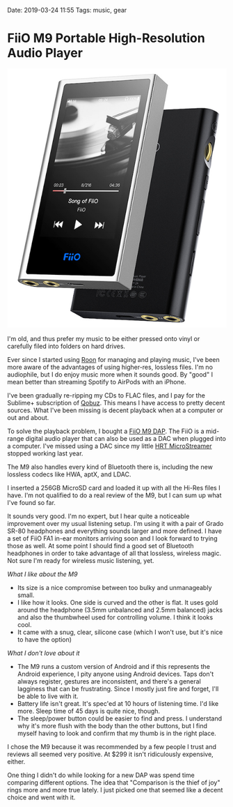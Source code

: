 Date: 2019-03-24 11:55
Tags: music, gear

# FiiO M9 Portable High-Resolution Audio Player

![](/_img/2019/2019-03-24-fiiom9.jpg)

I'm old, and thus prefer my music to be either pressed onto vinyl or carefully filed into folders on hard drives.

Ever since I started using [Roon](https://rudimentarylathe.org/#Roon) for managing and playing music, I've been more aware of the advantages of using higher-res, lossless files. I'm no audiophile, but I do enjoy music more when it sounds good. By "good" I mean better than streaming Spotify to AirPods with an iPhone.

I've been gradually re-ripping my CDs to FLAC files, and I pay for the Sublime+ subscription of [Qobuz](http://qobuz.com). This means I have access to pretty decent sources. What I've been missing is decent playback when at a computer or out and about.

To solve the playback problem, I bought a [FiiO M9 DAP](https://fiio.com/m9). The FiiO is a mid-range digital audio player that can also be used as a DAC when plugged into a computer. I've missed using a DAC since my little [HRT MicroStreamer](https://www.whathifi.com/hrt/microstreamer/review) stopped working last year.

The M9 also handles every kind of Bluetooth there is, including the new lossless codecs like HWA, aptX, and LDAC.

I inserted a 256GB MicroSD card and loaded it up with all the Hi-Res files I have. I'm not qualified to do a real review of the M9, but I can sum up what I've found so far.

It sounds very good. I'm no expert, but I hear quite a noticeable improvement over my usual listening setup. I'm using it with a pair of Grado SR-80 headphones and everything sounds larger and more defined. I have a set of FiiO FA1 in-ear monitors arriving soon and I look forward to trying those as well. At some point I should find a good set of Bluetooth headphones in order to take advantage of all that lossless, wireless magic. Not sure I'm ready for wireless music listening, yet.

*What I like about the M9*

- Its size is a nice compromise between too bulky and unmanageably small.
- I like how it looks. One side is curved and the other is flat. It uses gold around the headphone (3.5mm unbalanced and 2.5mm balanced) jacks and also the thumbwheel used for controlling volume. I think it looks cool.
- It came with a snug, clear, silicone case (which I won't use, but it's nice to have the option)

*What I don't love about it*

- The M9 runs a custom version of Android and if this represents the Android experience, I pity anyone using Android devices. Taps don't always register, gestures are inconsistent, and there's a general lagginess that can be frustrating. Since I mostly just fire and forget, I'll be able to live with it.
- Battery life isn't great. It's spec'ed at 10 hours of listening time. I'd like more. Sleep time of 45 days is quite nice, though.
- The sleep/power button could be easier to find and press. I understand why it's more flush with the body than the other buttons, but I find myself having to look and confirm that my thumb is in the right place.

I chose the M9 because it was recommended by a few people I trust and reviews all seemed very positive. At $299 it isn't ridiculously expensive, either. 

One thing I didn't do while looking for a new DAP was spend time comparing different options. The idea that "Comparison is the thief of joy" rings more and more true lately. I just picked one that seemed like a decent choice and went with it.